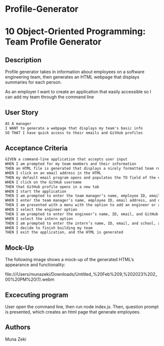# Profile-Generator
# 10 Object-Oriented Programming: Team Profile Generator

## Description

Profile generator takes in information about employees on a software engineering team, then generates an HTML webpage that displays summaries for each person. 

As an employer I want to create an application that easily accessible so I can add my team through the command line


## User Story

```md
AS A manager
I WANT to generate a webpage that displays my team's basic info
SO THAT I have quick access to their emails and GitHub profiles
```

## Acceptance Criteria

```md
GIVEN a command-line application that accepts user input
WHEN I am prompted for my team members and their information
THEN an HTML file is generated that displays a nicely formatted team roster based on user input
WHEN I click on an email address in the HTML
THEN my default email program opens and populates the TO field of the email with the address
WHEN I click on the GitHub username
THEN that GitHub profile opens in a new tab
WHEN I start the application
THEN I am prompted to enter the team manager’s name, employee ID, email address, and office number
WHEN I enter the team manager’s name, employee ID, email address, and office number
THEN I am presented with a menu with the option to add an engineer or an intern or to finish building my team
WHEN I select the engineer option
THEN I am prompted to enter the engineer’s name, ID, email, and GitHub username, and I am taken back to the menu
WHEN I select the intern option
THEN I am prompted to enter the intern’s name, ID, email, and school, and I am taken back to the menu
WHEN I decide to finish building my team
THEN I exit the application, and the HTML is generated
```

## Mock-Up

The following image shows a mock-up of the generated HTML’s appearance and functionality:

file:///Users/munazeki/Downloads/Untitled_%20Feb%209,%202023%202_00%20PM%20(1).webm

## Excecuting program

User open the command line, then run node index.js. Then, question prompt is presented, which creates an html page that generate employees. 

## Authors 

Muna Zeki









